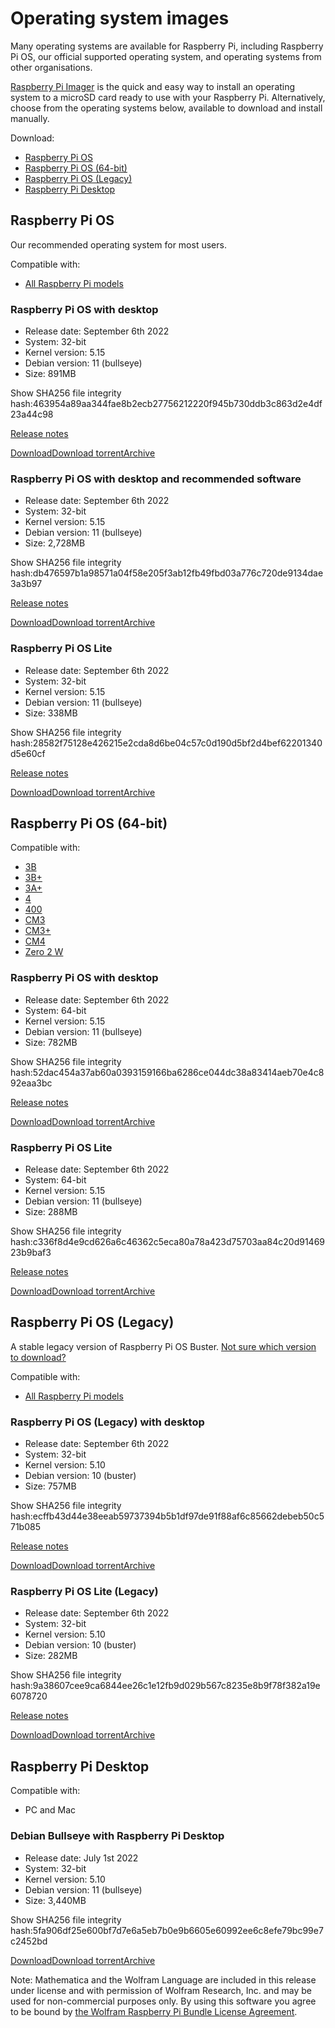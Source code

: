 Operating system images
==========

Many operating systems are available for Raspberry Pi, including Raspberry Pi OS, our official supported operating system, and operating systems from other organisations.

[Raspberry Pi Imager](/software/) is the quick and easy way to install an operating system to a microSD card ready to use with your Raspberry Pi. Alternatively, choose from the operating systems below, available to download and install manually.

Download:

* [Raspberry Pi OS](#raspberry-pi-os-32-bit)
* [Raspberry Pi OS (64-bit)](#raspberry-pi-os-64-bit)
* [Raspberry Pi OS (Legacy)](#raspberry-pi-os-legacy)
* [Raspberry Pi Desktop](#raspberry-pi-desktop)

Raspberry Pi OS
----------

Our recommended operating system for most users.

Compatible with:

* [All Raspberry Pi models](/products/)

### Raspberry Pi OS with desktop ###

* Release date: September 6th 2022
* System: 32-bit
* Kernel version: 5.15
* Debian version: 11 (bullseye)
* Size: 891MB

Show SHA256 file integrity hash:463954a89aa344fae8b2ecb27756212220f945b730ddb3c863d2e4df23a44c98

[Release notes](https://downloads.raspberrypi.org/raspios_armhf/release_notes.txt)

[Download](https://downloads.raspberrypi.org/raspios_armhf/images/raspios_armhf-2022-09-07/2022-09-06-raspios-bullseye-armhf.img.xz)[Download torrent](https://downloads.raspberrypi.org/raspios_armhf/images/raspios_armhf-2022-09-07/2022-09-06-raspios-bullseye-armhf.img.xz.torrent)[Archive](https://downloads.raspberrypi.org/raspios_armhf/images/)

### Raspberry Pi OS with desktop and recommended software ###

* Release date: September 6th 2022
* System: 32-bit
* Kernel version: 5.15
* Debian version: 11 (bullseye)
* Size: 2,728MB

Show SHA256 file integrity hash:db476597b1a98571a04f58e205f3ab12fb49fbd03a776c720de9134dae3a3b97

[Release notes](https://downloads.raspberrypi.org/raspios_full_armhf/release_notes.txt)

[Download](https://downloads.raspberrypi.org/raspios_full_armhf/images/raspios_full_armhf-2022-09-07/2022-09-06-raspios-bullseye-armhf-full.img.xz)[Download torrent](https://downloads.raspberrypi.org/raspios_full_armhf/images/raspios_full_armhf-2022-09-07/2022-09-06-raspios-bullseye-armhf-full.img.xz.torrent)[Archive](https://downloads.raspberrypi.org/raspios_full_armhf/images/)

### Raspberry Pi OS Lite ###

* Release date: September 6th 2022
* System: 32-bit
* Kernel version: 5.15
* Debian version: 11 (bullseye)
* Size: 338MB

Show SHA256 file integrity hash:28582f75128e426215e2cda8d6be04c57c0d190d5bf2d4bef62201340d5e60cf

[Release notes](https://downloads.raspberrypi.org/raspios_lite_armhf/release_notes.txt)

[Download](https://downloads.raspberrypi.org/raspios_lite_armhf/images/raspios_lite_armhf-2022-09-07/2022-09-06-raspios-bullseye-armhf-lite.img.xz)[Download torrent](https://downloads.raspberrypi.org/raspios_lite_armhf/images/raspios_lite_armhf-2022-09-07/2022-09-06-raspios-bullseye-armhf-lite.img.xz.torrent)[Archive](https://downloads.raspberrypi.org/raspios_lite_armhf/images/)

Raspberry Pi OS (64-bit)
----------

Compatible with:

* [3B](/products/raspberry-pi-3-model-b/)
* [3B+](/products/raspberry-pi-3-model-b-plus/)
* [3A+](/products/raspberry-pi-3-model-a-plus/)
* [4](/products/raspberry-pi-4-model-b/)
* [400](/products/raspberry-pi-400/)
* [CM3](/products/compute-module-io-board-v3/)
* [CM3+](/products/compute-module-3-plus/)
* [CM4](/products/compute-module-4/)
* [Zero 2 W](/products/raspberry-pi-zero-2-w/)

### Raspberry Pi OS with desktop ###

* Release date: September 6th 2022
* System: 64-bit
* Kernel version: 5.15
* Debian version: 11 (bullseye)
* Size: 782MB

Show SHA256 file integrity hash:52dac454a37ab60a0393159166ba6286ce044dc38a83414aeb70e4c892eaa3bc

[Release notes](https://downloads.raspberrypi.org/raspios_arm64/release_notes.txt)

[Download](https://downloads.raspberrypi.org/raspios_arm64/images/raspios_arm64-2022-09-07/2022-09-06-raspios-bullseye-arm64.img.xz)[Download torrent](https://downloads.raspberrypi.org/raspios_arm64/images/raspios_arm64-2022-09-07/2022-09-06-raspios-bullseye-arm64.img.xz.torrent)[Archive](https://downloads.raspberrypi.org/raspios_arm64/images/)

### Raspberry Pi OS Lite ###

* Release date: September 6th 2022
* System: 64-bit
* Kernel version: 5.15
* Debian version: 11 (bullseye)
* Size: 288MB

Show SHA256 file integrity hash:c336f8d4e9cd626a6c46362c5eca80a78a423d75703aa84c20d9146923b9baf3

[Release notes](https://downloads.raspberrypi.org/raspios_lite_arm64/release_notes.txt)

[Download](https://downloads.raspberrypi.org/raspios_lite_arm64/images/raspios_lite_arm64-2022-09-07/2022-09-06-raspios-bullseye-arm64-lite.img.xz)[Download torrent](https://downloads.raspberrypi.org/raspios_lite_arm64/images/raspios_lite_arm64-2022-09-07/2022-09-06-raspios-bullseye-arm64-lite.img.xz.torrent)[Archive](https://downloads.raspberrypi.org/raspios_lite_arm64/images/)

Raspberry Pi OS (Legacy)
----------

A stable legacy version of Raspberry Pi OS Buster.
[Not sure which version to download?](/news/new-old-functionality-with-raspberry-pi-os-legacy/)

Compatible with:

* [All Raspberry Pi models](/products/)

### Raspberry Pi OS (Legacy) with desktop ###

* Release date: September 6th 2022
* System: 32-bit
* Kernel version: 5.10
* Debian version: 10 (buster)
* Size: 757MB

Show SHA256 file integrity hash:ecffb43d44e38eeab59737394b5b1df97de91f88af6c85662debeb50c571b085

[Release notes](https://downloads.raspberrypi.org/raspios_oldstable_armhf/release_notes.txt)

[Download](https://downloads.raspberrypi.org/raspios_oldstable_armhf/images/raspios_oldstable_armhf-2022-09-07/2022-09-06-raspios-buster-armhf.img.xz)[Download torrent](https://downloads.raspberrypi.org/raspios_oldstable_armhf/images/raspios_oldstable_armhf-2022-09-07/2022-09-06-raspios-buster-armhf.img.xz.torrent)[Archive](https://downloads.raspberrypi.org/raspios_oldstable_armhf/images/)

### Raspberry Pi OS Lite (Legacy) ###

* Release date: September 6th 2022
* System: 32-bit
* Kernel version: 5.10
* Debian version: 10 (buster)
* Size: 282MB

Show SHA256 file integrity hash:9a38607cee9ca6844ee26c1e12fb9d029b567c8235e8b9f78f382a19e6078720

[Release notes](https://downloads.raspberrypi.org/raspios_oldstable_lite_armhf/release_notes.txt)

[Download](https://downloads.raspberrypi.org/raspios_oldstable_lite_armhf/images/raspios_oldstable_lite_armhf-2022-09-07/2022-09-06-raspios-buster-armhf-lite.img.xz)[Download torrent](https://downloads.raspberrypi.org/raspios_oldstable_lite_armhf/images/raspios_oldstable_lite_armhf-2022-09-07/2022-09-06-raspios-buster-armhf-lite.img.xz.torrent)[Archive](https://downloads.raspberrypi.org/raspios_oldstable_lite_armhf/images/)

Raspberry Pi Desktop
----------

Compatible with:

* PC and Mac

### Debian Bullseye with Raspberry Pi Desktop ###

* Release date: July 1st 2022
* System: 32-bit
* Kernel version: 5.10
* Debian version: 11 (bullseye)
* Size: 3,440MB

Show SHA256 file integrity hash:5fa906df25e600bf7d7e6a5eb7b0e9b6605e60992ee6c8efe79bc99e7c2452bd

[Download](https://downloads.raspberrypi.org/rpd_x86/images/rpd_x86-2022-07-04/2022-07-01-raspios-bullseye-i386.iso)[Download torrent](https://downloads.raspberrypi.org/rpd_x86/images/rpd_x86-2022-07-04/2022-07-01-raspios-bullseye-i386.iso.torrent)[Archive](https://downloads.raspberrypi.org/rpd_x86/images/)

Note: Mathematica and the Wolfram Language are included in this release under license and with permission of Wolfram Research, Inc. and may be used for non-commercial purposes only. By using this software you agree to be bound by [the Wolfram Raspberry Pi Bundle License Agreement](http://www.wolfram.com/legal/agreements/wolfram-mathematica-raspberry-pi.html).
